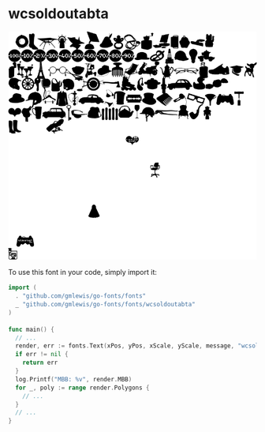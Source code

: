 # wcsoldoutabta

![wcsoldoutabta](wcsoldoutabta.png)

To use this font in your code, simply import it:

```go
import (
  . "github.com/gmlewis/go-fonts/fonts"
  _ "github.com/gmlewis/go-fonts/fonts/wcsoldoutabta"
)

func main() {
  // ...
  render, err := fonts.Text(xPos, yPos, xScale, yScale, message, "wcsoldoutabta", Center)
  if err != nil {
    return err
  }
  log.Printf("MBB: %v", render.MBB)
  for _, poly := range render.Polygons {
    // ...
  }
  // ...
}
```
